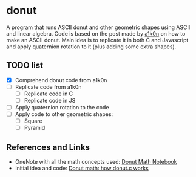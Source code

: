 # donut
A program that runs ASCII donut and other geometric shapes using ASCII and linear algebra.
Code is based on the post made by [a1k0n](https://www.a1k0n.net/2011/07/20/donut-math.html) on how to make an ASCII donut. Main idea is to replicate it in both C and Javascript and apply quaternion rotation to it (plus adding some extra shapes).

## TODO list
- [X] Comprehend donut code from a1k0n
- [ ] Replicate code from a1k0n
  - [ ] Replicate code in C
  - [ ] Replicate code in JS
- [ ] Apply quaternion rotation to the code
- [ ] Apply code to other geometric shapes:
  - [ ] Square
  - [ ] Pyramid

## References and Links
- OneNote with all the math concepts used: [Donut Math Notebook](https://1drv.ms/o/c/8d41faf66157047f/EhQDVeGORbBKqGOD6cRC8scBiFTDcKaRes_5Q3RIGiz0ZA?e=fAhMGX)
- Initial idea and code: [Donut math: how donut.c works](https://www.a1k0n.net/2011/07/20/donut-math.html)
